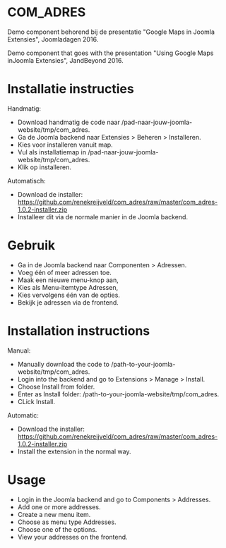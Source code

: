 COM_ADRES
=========

Demo component behorend bij de presentatie "Google Maps in Joomla Extensies", Joomladagen 2016.

Demo component that goes with the presentation "Using Google Maps inJoomla Extensies", JandBeyond 2016.

# Installatie instructies

Handmatig:
* Download handmatig de code naar /pad-naar-jouw-joomla-website/tmp/com_adres.
* Ga de Joomla backend naar Extensies > Beheren > Installeren.
* Kies voor installeren vanuit map.
* Vul als installatiemap in /pad-naar-jouw-joomla-website/tmp/com_adres.
* Klik op installeren.

Automatisch:
* Download de installer: https://github.com/renekreijveld/com_adres/raw/master/com_adres-1.0.2-installer.zip
* Installeer dit via de normale manier in de Joomla backend.

# Gebruik
* Ga in de Joomla backend naar Componenten > Adressen.
* Voeg één of meer adressen toe.
* Maak een nieuwe menu-knop aan,
* Kies als Menu-itemtype Adressen,
* Kies vervolgens één van de opties.
* Bekijk je adressen via de frontend.

# Installation instructions

Manual:
* Manually download the code to  /path-to-your-joomla-website/tmp/com_adres.
* Login into the backend and go to Extensions > Manage > Install.
* Choose Install from folder.
* Enter as Install folder: /path-to-your-joomla-website/tmp/com_adres.
* CLick Install.

Automatic:
* Download the installer: https://github.com/renekreijveld/com_adres/raw/master/com_adres-1.0.2-installer.zip
* Install the extension in the normal way.

# Usage
* Login in the Joomla backend and go to Components > Addresses.
* Add one or more addresses.
* Create a new menu item.
* Choose as menu type Addresses.
* Choose one of the options.
* View your addresses on the frontend.
